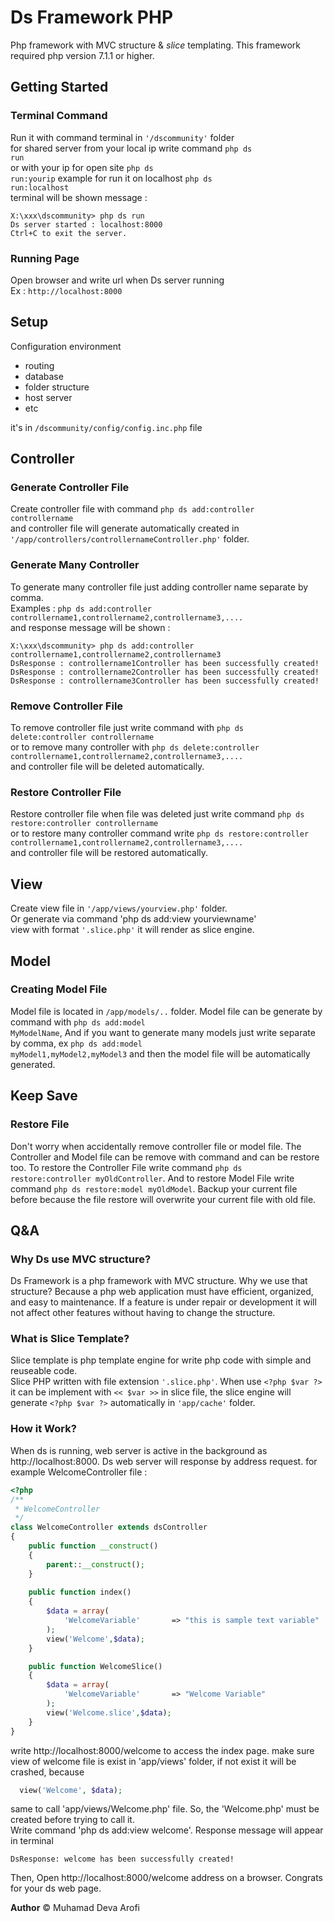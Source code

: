 # Ds Framework PHP
Php framework with MVC structure & <i>slice</i> templating.
This framework required php version 7.1.1 or higher.

## Getting Started
### Terminal Command
Run it with command terminal in <code>'/dscommunity'</code> folder <br />
for shared server from your local ip write command
<code>php ds run</code><br />
or with your ip for open site <code>php ds run:yourip</code>
example for run it on localhost <code>php ds run:localhost</code><br />
terminal will be shown message : <br />
```
X:\xxx\dscommunity> php ds run
Ds server started : localhost:8000
Ctrl+C to exit the server.
```
### Running Page
Open browser and write url when Ds server running <br />
Ex : <code>http://localhost:8000</code>

## Setup
Configuration environment 
<ul>
  <li> routing</li>
<li> database</li>
<li> folder structure</li>
<li> host server</li>
  <li> etc </li>
</ul>
it's in <code>/dscommunity/config/config.inc.php</code> file
<br />

## Controller
### Generate Controller File
Create controller file with command <code>php ds add:controller controllername</code> <br />
and controller file will generate automatically created in <code>'/app/controllers/controllernameController.php'</code> folder.<br />

### Generate Many Controller
To generate many controller  file just adding controller name separate by comma.<br />
Examples : <code>php ds add:controller controllername1,controllername2,controllername3,....</code><br />
and response message will be shown :
```
X:\xxx\dscommunity> php ds add:controller controllername1,controllername2,controllername3
DsResponse : controllername1Controller has been successfully created!
DsResponse : controllername2Controller has been successfully created!
DsResponse : controllername3Controller has been successfully created!
```

### Remove Controller File
To remove controller file just write command with <code>php ds delete:controller controllername</code> <br />
or to remove many controller with <code>php ds delete:controller controllername1,controllername2,controllername3,....</code><br />
and controller file will be deleted automatically. <br />

### Restore Controller File
Restore controller file when file was deleted just write command <code>php ds restore:controller controllername</code> <br />
or to restore many controller command write <code>php ds restore:controller controllername1,controllername2,controllername3,....</code><br />
and controller file will be restored automatically. <br />

## View
Create view file in <code>'/app/views/yourview.php'</code> folder. <br />
Or generate via command 'php ds add:view yourviewname'<br />
view with format <code>'.slice.php'</code> it will render as slice engine.<br />

## Model
### Creating Model File
Model file is located in <code>/app/models/..</code> folder. Model file can be generate by command with 
<code>php ds add:model MyModelName</code>, And if you want to generate many models just write separate by comma, ex <code>php ds add:model myModel1,myModel2,myModel3</code> and then the model file will be automatically generated. <br />

## Keep Save
### Restore File
Don't worry when accidentally remove controller file or model file. The Controller and Model file can be remove with command and can be restore too. To restore the Controller File write command <code>php ds restore:controller myOldController</code>. And to restore Model File write command <code>php ds restore:model myOldModel</code>. Backup your current file before because the file restore will overwrite your current file with old file. <br />

## Q&A
### Why Ds use MVC structure?
Ds Framework is a php framework with MVC structure. Why we use that structure? Because a php web application must have efficient, organized, and easy to maintenance. If a feature is under repair or development it will not affect other features without having to change the structure.<br />

### What is Slice Template?
Slice template is php template engine for write php code with simple and reuseable code. <br />Slice PHP written with file extension <code>'.slice.php'</code>.
When use `<?php $var ?>` it can be implement with `<< $var >>` in slice file, the slice engine will generate `<?php $var ?>` automatically in <code>'app/cache'</code> folder.

### How it Work?
When ds is running, web server is active in the background as http://localhost:8000. Ds web server will response by address request. for example WelcomeController file :

```php
<?php
/**
 * WelcomeController
 */
class WelcomeController extends dsController
{
    public function __construct()
    {
        parent::__construct();
    }
    
    public function index()
    {
        $data = array(
            'WelcomeVariable' 		=> "this is sample text variable"
        );
        view('Welcome',$data);
    }

    public function WelcomeSlice()
    {
        $data = array(
            'WelcomeVariable'       => "Welcome Variable"
        );
        view('Welcome.slice',$data);
    }
}
```
write http://localhost:8000/welcome to access the index page. make sure view of welcome file is exist in 'app/views' folder, if not exist it will be crashed, because 
```php
  view('Welcome', $data);
```
same to call 'app/views/Welcome.php' file. So, the 'Welcome.php' must be created before trying to call it.<br />
Write command 'php ds add:view welcome'. Response message will appear in terminal
```
DsResponse: welcome has been successfully created!
```
Then, Open http://localhost:8000/welcome address on a browser. Congrats for your ds web page.

**Author** 
&copy; Muhamad Deva Arofi
